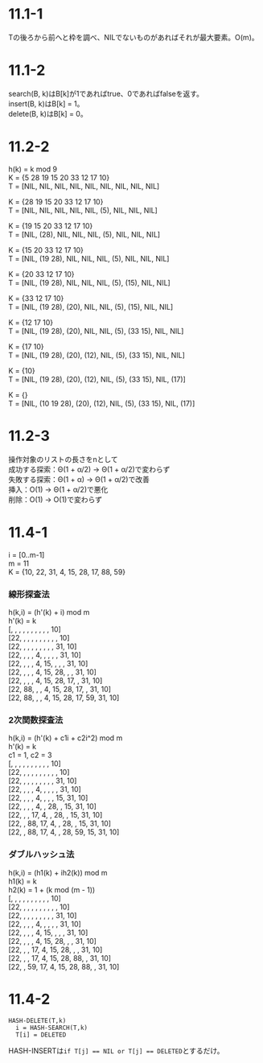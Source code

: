 # 11.1-1
Tの後ろから前へと枠を調べ、NILでないものがあればそれが最大要素。O(m)。

# 11.1-2
search(B, k)はB[k]が1であればtrue、0であればfalseを返す。  
insert(B, k)はB[k] = 1。  
delete(B, k)はB[k] = 0。

# 11.2-2
h(k) = k mod 9  
K = {5 28 19 15 20 33 12 17 10}  
T = [NIL, NIL, NIL, NIL, NIL, NIL, NIL, NIL, NIL]  

K = {28 19 15 20 33 12 17 10}  
T = [NIL, NIL, NIL, NIL, NIL, (5), NIL, NIL, NIL]  

K = {19 15 20 33 12 17 10}  
T = [NIL, (28), NIL, NIL, NIL, (5), NIL, NIL, NIL]  

K = {15 20 33 12 17 10}  
T = [NIL, (19 28), NIL, NIL, NIL, (5), NIL, NIL, NIL]  

K = {20 33 12 17 10}  
T = [NIL, (19 28), NIL, NIL, NIL, (5), (15), NIL, NIL]  

K = {33 12 17 10}  
T = [NIL, (19 28), (20), NIL, NIL, (5), (15), NIL, NIL]  

K = {12 17 10}  
T = [NIL, (19 28), (20), NIL, NIL, (5), (33 15), NIL, NIL]  

K = {17 10}  
T = [NIL, (19 28), (20), (12), NIL, (5), (33 15), NIL, NIL]  

K = {10}  
T = [NIL, (19 28), (20), (12), NIL, (5), (33 15), NIL, (17)]  

K = {}  
T = [NIL, (10 19 28), (20), (12), NIL, (5), (33 15), NIL, (17)]  

# 11.2-3
操作対象のリストの長さをnとして  
成功する探索：Θ(1 + α/2) → Θ(1 + α/2)で変わらず  
失敗する探索：Θ(1 + α) → Θ(1 + α/2)で改善  
挿入：O(1) → Θ(1 + α/2)で悪化  
削除：O(1) → O(1)で変わらず

# 11.4-1
i = [0..m-1]  
m = 11  
K = {10, 22, 31, 4, 15, 28, 17, 88, 59}

### 線形探査法
h(k,i) = (h'(k) + i) mod m  
h'(k) = k  
[, , , , , , , , , , 10]  
[22, , , , , , , , , , 10]  
[22, , , , , , , , , 31, 10]  
[22, , , , 4, , , , , 31, 10]  
[22, , , , 4, 15, , , , 31, 10]  
[22, , , , 4, 15, 28, , , 31, 10]  
[22, , , , 4, 15, 28, 17, , 31, 10]  
[22, 88, , , 4, 15, 28, 17, , 31, 10]  
[22, 88, , , 4, 15, 28, 17, 59, 31, 10]

### 2次関数探査法
h(k,i) = (h'(k) + c1i + c2i^2) mod m  
h'(k) = k  
c1 = 1, c2 = 3  
[, , , , , , , , , , 10]  
[22, , , , , , , , , , 10]  
[22, , , , , , , , , 31, 10]  
[22, , , , 4, , , , , 31, 10]  
[22, , , , 4, , , , 15, 31, 10]  
[22, , , , 4, , 28, , 15, 31, 10]  
[22, , , 17, 4, , 28, , 15, 31, 10]  
[22, , 88, 17, 4, , 28, , 15, 31, 10]  
[22, , 88, 17, 4, , 28, 59, 15, 31, 10]  


### ダブルハッシュ法
h(k,i) = (h1(k) + ih2(k)) mod m  
h1(k) = k  
h2(k) = 1 + (k mod (m - 1))  
[, , , , , , , , , , 10]  
[22, , , , , , , , , , 10]  
[22, , , , , , , , , 31, 10]  
[22, , , , 4, , , , , 31, 10]  
[22, , , , 4, 15, , , , 31, 10]  
[22, , , , 4, 15, 28, , , 31, 10]  
[22, , , 17, 4, 15, 28, , , 31, 10]  
[22, , , 17, 4, 15, 28, 88, , 31, 10]  
[22, , 59, 17, 4, 15, 28, 88, , 31, 10]  

# 11.4-2
```
HASH-DELETE(T,k)
  i = HASH-SEARCH(T,k)
  T[i] = DELETED
```

HASH-INSERTは`if T[j] == NIL or T[j] == DELETED`とするだけ。